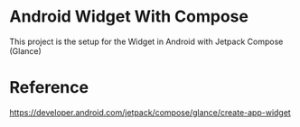 # Android Widget With Compose
This project is the setup for the Widget in Android with Jetpack Compose (Glance)

# Reference
https://developer.android.com/jetpack/compose/glance/create-app-widget  <br />